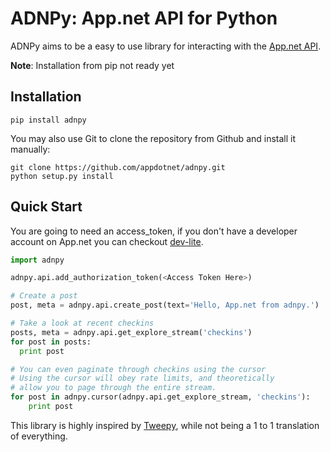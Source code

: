 # ADNPy: App.net API for Python

ADNPy aims to be a easy to use library for interacting with the [App.net API](https://developers.app.net).

**Note**: Installation from pip not ready yet

## Installation

    pip install adnpy

You may also use Git to clone the repository from
Github and install it manually:

    git clone https://github.com/appdotnet/adnpy.git
    python setup.py install

## Quick Start

You are going to need an access_token, if you don't have a developer account on App.net you can checkout [dev-lite](http://dev-lite.jonathonduerig.com/).

```python
import adnpy

adnpy.api.add_authorization_token(<Access Token Here>)

# Create a post
post, meta = adnpy.api.create_post(text='Hello, App.net from adnpy.')

# Take a look at recent checkins
posts, meta = adnpy.api.get_explore_stream('checkins')
for post in posts:
  print post

# You can even paginate through checkins using the cursor
# Using the cursor will obey rate limits, and theoretically
# allow you to page through the entire stream.
for post in adnpy.cursor(adnpy.api.get_explore_stream, 'checkins'):
    print post
```

This library is highly inspired by [Tweepy](https://github.com/tweepy/tweepy), while not being a 1 to 1 translation of everything.


